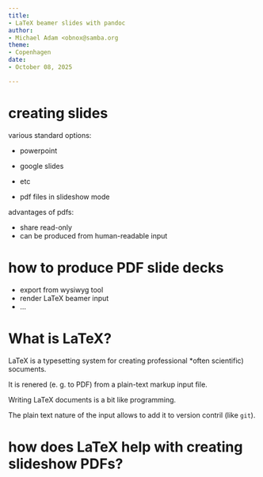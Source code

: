 ```yaml
---
title:
- LaTeX beamer slides with pandoc 
author:
- Michael Adam <obnox@samba.org
theme:
- Copenhagen
date:
- October 08, 2025

---
```


# creating slides


various standard options:

- powerpoint
- google slides
- etc

- pdf files in slideshow mode


advantages of pdfs:

- share read-only
- can be produced from human-readable input


# how to produce PDF  slide decks

- export from wysiwyg tool
- render LaTeX beamer input
- ...

# What is LaTeX?

LaTeX is a typesetting system for creating professional *often scientific) socuments.

It is renered (e. g. to PDF)  from a plain-text markup input file.

Writing LaTeX documents is a bit like programming.


The plain text nature of the input allows to add it to version contril (like `git`).

# how does LaTeX help with creating slideshow PDFs?

